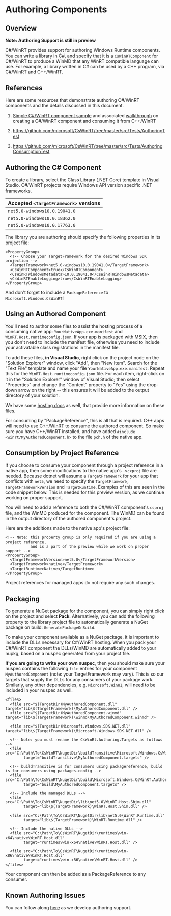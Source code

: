 # Authoring Components

## Overview

**Note: Authoring Support is still in preview**

C#/WinRT provides support for authoring Windows Runtime components. You can write a library in C#, and specify that it is a `CsWinRTComponent` for C#/WinRT to produce a WinMD that any WinRT compatible language can use. For example, a library written in C# can be used by a C++ program, via C#/WinRT and C++/WinRT.

## References
Here are some resources that demonstrate authoring C#/WinRT components and the details discussed in this document.
1. [Simple C#/WinRT component sample](https://github.com/microsoft/CsWinRT/tree/master/src/Samples/AuthoringDemo) and associated [walkthrough](https://docs.microsoft.com/en-us/windows/uwp/csharp-winrt/create-windows-runtime-component-cswinrt) on creating a C#/WinRT component and consuming it from C++/WinRT

2. https://github.com/microsoft/CsWinRT/tree/master/src/Tests/AuthoringTest

3. https://github.com/microsoft/CsWinRT/tree/master/src/Tests/AuthoringConsumptionTest

## Authoring the C# Component
To create a library, select the Class Library (.NET Core) template in Visual Studio. C#/WinRT projects require Windows API version specific .NET frameworks.

Accepted `<TargetFramework>` versions |
--- |
`net5.0-windows10.0.19041.0` |
`net5.0-windows10.0.18362.0` |
`net5.0-windows10.0.17763.0` |

The library you are authoring should specify the following properties in its project file: 

``` csproj
<PropertyGroup>
  <!-- Choose your TargetFramework for the desired Windows SDK projection -->
  <TargetFramework>net5.0-windows10.0.19041.0</TargetFramework>
  <CsWinRTComponent>true</CsWinRTComponent>
  <CsWinRTWindowsMetadata>10.0.19041.0</CsWinRTWindowsMetadata>
  <CsWinRTEnableLogging>true</CsWinRTEnableLogging>
</PropertyGroup>
```
And don't forget to include a `PackageReference` to `Microsoft.Windows.CsWinRT`!

## Using an Authored Component

You'll need to author some files to assist the hosting process of a consuming native app: `YourNativeApp.exe.manifest` and `WinRT.Host.runtimeconfig.json`. 
If your app is packaged with MSIX, then you don't need to include the manifest file, otherwise you need to include your activatable class registrations in the manifest file.

To add these files, **in Visual Studio**, right click on the project node on the "Solution Explorer" window, click "Add", then "New Item". 
Search for the "Text File" template and name your file `YourNativeApp.exe.manifest`.
Repeat this for the `WinRT.Host.runtimeconfig.json` file. 
For each item, right-click on it in the "Solution Explorer" window of Visual Studio; then select "Properties" and change the "Content" property to "Yes" using the drop-down arrow on the right -- this ensures it will be added to the output directory of your solution.

We have some [hosting docs](https://github.com/microsoft/CsWinRT/blob/master/docs/hosting.md) as well, that provide more information on these files.

For consuming by "PackageReference", this is all that is required. C++ apps will need to use [C++/WinRT](https://docs.microsoft.com/en-us/windows/uwp/cpp-and-winrt-apis/intro-to-using-cpp-with-winrt) to consume the authored component. So make sure you have C++/WinRT installed, and have added `#include <winrt/MyAuthoredComponent.h>` to the file `pch.h` of the native app.  


## Consumption by Project Reference

If you choose to consume your component through a project reference in a native app, then some modifications to the native app's `.vcxproj` file are needed.
Because dotnet will assume a `TargetFramework` for your app that conflicts with `net5`, we need to specify the `TargetFramwork`, `TargetFrameworkVersion` and `TargetRuntime`. 
Examples of this are seen in the code snippet below. This is needed for this preview version, as we continue working on proper support.

You will need to add a reference to both the C#/WinRT component's `csproj` file, and the WinMD produced for the component. 
The WinMD can be found in the output directory of the authored component's project.

Here are the additions made to the native app's project file:
``` vcxproj
<!-- Note: this property group is only required if you are using a project reference, 
           and is a part of the preview while we work on proper support -->
<PropertyGroup>
  <TargetFrameworkVersion>net5.0</TargetFrameworkVersion>
  <TargetFramework>native</TargetFramework>
  <TargetRuntime>Native</TargetRuntime>
</PropertyGroup>
```

Project references for managed apps do not require any such changes.

## Packaging
To generate a NuGet package for the component, you can simply right click on the project and select **Pack**. Alternatively, you can add the following property to the library project file to automatically generate a NuGet package on build: `GeneratePackageOnBuild`. 

To make your component available as a NuGet package, it is important to include the DLLs necessary for C#/WinRT hosting. 
When you pack your C#/WinRT component the DLLs/WinMD are automatically added to your nupkg, based on a nuspec generated from your project file. 

**If you are going to write your own nuspec**, then you should make sure your nuspec contains the following ```file``` entries for your component ```MyAuthoredComponent``` (note: your TargetFramework may vary). This is so our targets that supply the DLLs for any consumers of your package work.  
Similarly, any other dependencies, e.g. `Microsoft.WinUI`, will need to be included in your nuspec as well.

``` nuspec
<files>
  <file src="$(TargetDir)MyAuthoredComponent.dll"        target="lib\$(TargetFramework)\MyAuthoredComponent.dll" />
  <file src="$(TargetDir)MyAuthoredComponent.winmd"      target="lib\$(TargetFramework)\winmd\MyAuthoredComponent.winmd" />
  
  <file src="$(TargetDir)Microsoft.Windows.SDK.NET.dll"  target="lib\$(TargetFramework)\Microsoft.Windows.SDK.NET.dll" />
   
  <!-- Note: you must rename the CsWinRt.Authoring.Targets as follows -->
  <file src="C:\Path\To\CsWinRT\NugetDir\buildTransitive\Microsoft.Windows.CsWinRT.Authoring.targets"   
        target="buildTransitive\MyAuthoredComponent.targets" />
        
  <!-- buildTransitive is for consumers using packagereference, build is for consumers using packages.config --> 
  <file src="C:\Path\To\CsWinRT\NugetDir\build\Microsoft.Windows.CsWinRT.Authoring.targets"       
        target="build\MyAuthoredComponent.targets" />
   
  <!-- Include the managed DLLs -->
  <file src="C:\Path\To\CsWinRT\NugetDir\lib\net5.0\WinRT.Host.Shim.dll"                                  
        target="lib\$(TargetFramework)\WinRT.Host.Shim.dll" />
    
  <file src="C:\Path\To\CsWinRT\NugetDir\lib\net5.0\WinRT.Runtime.dll"                                  
        target="lib\$(TargetFramework)\WinRT.Runtime.dll" />
    
  <!-- Include the native DLLs -->
  <file src="C:\Path\To\CsWinRT\NugetDir\runtimes\win-x64\native\WinRT.Host.dll"                                  
        target="runtimes\win-x64\native\WinRT.Host.dll" />
    
  <file src="C:\Path\To\CsWinRT\NugetDir\runtimes\win-x86\native\WinRT.Host.dll"                                  
        target="runtimes\win-x86\native\WinRT.Host.dll" />
</files>
```

Your component can then be added as a PackageReference to any consumer. 



## Known Authoring Issues
You can follow along [here](https://github.com/microsoft/CsWinRT/issues/663) as we develop authoring support. 
